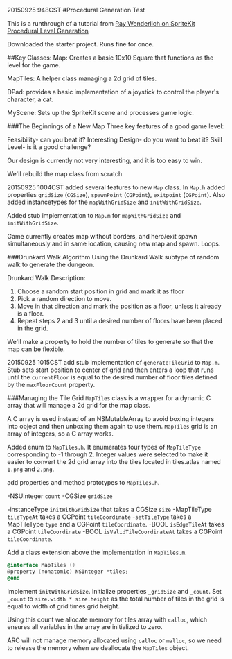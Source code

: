 20150925 948CST
#Procedural Generation Test

This is a runthrough of a tutorial from [Ray Wenderlich on SpriteKit Procedural Level Generation](http://www.raywenderlich.com/49502/procedural-level-generation-in-games-tutorial-part-1)

Downloaded the starter project. Runs fine for once. 

##Key Classes:
Map: Creates a basic 10x10 Square that functions as the level for the game.

MapTiles: A helper class managing a 2d grid of tiles.

DPad: provides a basic implementation of a joystick to control the player's character, a cat.

MyScene: Sets up the SpriteKit scene and processes game logic.

###The Beginnings of a New Map
Three key features of a good game level:

Feasibility- can you beat it?
Interesting Design- do you want to beat it?
Skill Level- is it a good challenge?

Our design is currently not very interesting, and it is too easy to win.

We'll rebuild the map class from scratch.

20150925 1004CST
added several features to new `Map` class. In `Map.h` added properties `gridSize` (`CGSize`), `spawnPoint` (`CGPoint`), `exitpoint` (`CGPoint`). Also added instancetypes for the `mapWithGridSize` and `initWithGridSize`.

Added stub implementation to `Map.m` for `mapWithGridSize` and `initWithGridSize`.

Game currently creates map without borders, and hero/exit spawn simultaneously and in same location, causing new map and spawn. Loops.

###Drunkard Walk Algorithm
Using the Drunkard Walk subtype of random walk to generate the dungeon.

Drunkard Walk Description:
1. Choose a random start position in grid and mark it as floor
2. Pick a random direction to move.
3. Move in that direction and mark the position as a floor, unless it already is a floor.
4. Repeat steps 2 and 3 until a desired number of floors have been placed in the grid.

We'll make a property to hold the number of tiles to generate so that the map can be flexible.

20150925 1015CST
add stub implementation of `generateTileGrid` to `Map.m`. Stub sets start position to center of grid and then enters a loop that runs until the `currentFloor` is equal to the desired number of floor tiles defined by the `maxFloorCount` property.

###Managing the Tile Grid
`MapTiles` class is a wrapper for a dynamic C array that will manage a 2d grid for the map class.

A C array is used instead of an NSMutableArray to avoid boxing integers into object and then unboxing them again to use them. `MapTiles` grid is an array of integers, so a C array works.

Added enum to `MapTiles.h`. It enumerates four types of `MapTileType` corresponding to -1 through 2. Integer values were selected to make it easier to convert the 2d grid array into the tiles located in tiles.atlas named `1.png` and `2.png`.

add properties and method prototypes to `MapTiles.h`. 

-NSUInteger `count`
-CGSize `gridSize`

-instanceType `initWithGridSize` that takes a CGSize `size`
-MapTileType `tileTypeAt` takes a CGPoint `tileCoordinate`
-`setTileType` takes a MapTileType `type` and a CGPoint `tileCoordinate`.
-BOOL `isEdgeTileAt` takes a CGPoint `tileCoordinate`
-BOOL `isValidTileCoordinateAt` takes a CGPoint `tileCoordinate`.

Add a class extension above the implementation in `MapTiles.m`. 

```objective-c
@interface MapTiles ()
@property (nonatomic) NSInteger *tiles;
@end
```

Implement `initWithGridSize`. 
Initialize properties `_gridSize` and `_count`. Set `_count` to `size.width * size.height` as the total number of tiles in the grid is equal to width of grid times grid height. 

Using this count we allocate memory for tiles array with `calloc`, which ensures all variables in the array are initialized to zero.

ARC will not manage memory allocated using `calloc` or `malloc`, so we need to release the memory when we deallocate the `MapTiles` object. 


